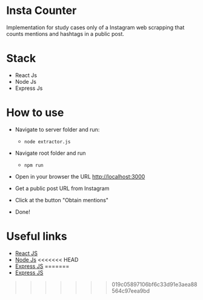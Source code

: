 # Insta Counter

Implementation for study cases only of a Instagram web scrapping that counts mentions and hashtags in a public post.

# Stack

- React Js
- Node Js
- Express Js

# How to use

- Navigate to server folder and run:
    - ```node extractor.js```
- Navigate root folder and run 
    - ```npm run```

- Open in your browser the URL [http://localhost:3000](http://localhost:3000)
- Get a public post URL from Instagram
- Click at the button "Obtain mentions"
- Done!

# Useful links

- [React JS](https://pt-br.reactjs.org/)
- [Node Js](https://nodejs.org/en/)
<<<<<<< HEAD
- [Express JS](https://expressjs.com/pt-br/)
=======
- [Express JS](https://expressjs.com/pt-br/)
>>>>>>> 019c05897106bf6c33d91e3aea88564c97eea9bd

